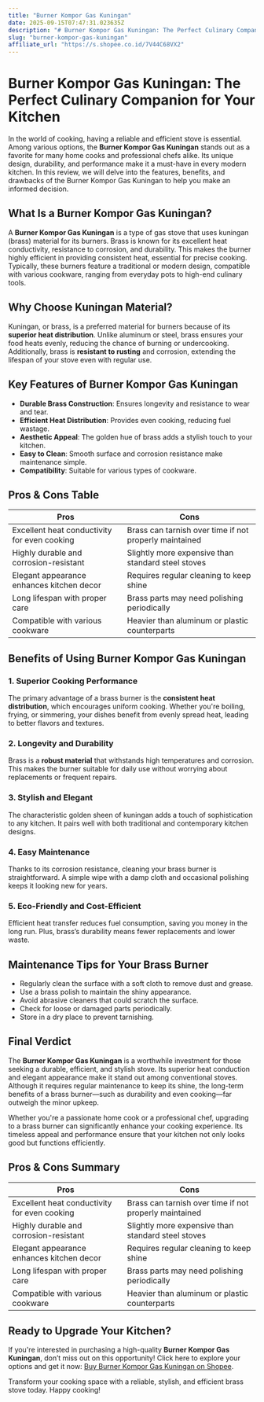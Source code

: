 ```yaml
---
title: "Burner Kompor Gas Kuningan"
date: 2025-09-15T07:47:31.023635Z
description: "# Burner Kompor Gas Kuningan: The Perfect Culinary Companion for Your Kitchen..."
slug: "burner-kompor-gas-kuningan"
affiliate_url: "https://s.shopee.co.id/7V44C68VX2"
---
```

# Burner Kompor Gas Kuningan: The Perfect Culinary Companion for Your Kitchen

In the world of cooking, having a reliable and efficient stove is essential. Among various options, the **Burner Kompor Gas Kuningan** stands out as a favorite for many home cooks and professional chefs alike. Its unique design, durability, and performance make it a must-have in every modern kitchen. In this review, we will delve into the features, benefits, and drawbacks of the Burner Kompor Gas Kuningan to help you make an informed decision.

## What Is a Burner Kompor Gas Kuningan?

A **Burner Kompor Gas Kuningan** is a type of gas stove that uses kuningan (brass) material for its burners. Brass is known for its excellent heat conductivity, resistance to corrosion, and durability. This makes the burner highly efficient in providing consistent heat, essential for precise cooking. Typically, these burners feature a traditional or modern design, compatible with various cookware, ranging from everyday pots to high-end culinary tools.

## Why Choose Kuningan Material?

Kuningan, or brass, is a preferred material for burners because of its **superior heat distribution**. Unlike aluminum or steel, brass ensures your food heats evenly, reducing the chance of burning or undercooking. Additionally, brass is **resistant to rusting** and corrosion, extending the lifespan of your stove even with regular use.

## Key Features of Burner Kompor Gas Kuningan

- **Durable Brass Construction**: Ensures longevity and resistance to wear and tear.
- **Efficient Heat Distribution**: Provides even cooking, reducing fuel wastage.
- **Aesthetic Appeal**: The golden hue of brass adds a stylish touch to your kitchen.
- **Easy to Clean**: Smooth surface and corrosion resistance make maintenance simple.
- **Compatibility**: Suitable for various types of cookware.

## Pros & Cons Table

| Pros                                                 | Cons                                                   |
|------------------------------------------------------|--------------------------------------------------------|
| Excellent heat conductivity for even cooking     | Brass can tarnish over time if not properly maintained|
| Highly durable and corrosion-resistant          | Slightly more expensive than standard steel stoves   |
| Elegant appearance enhances kitchen decor      | Requires regular cleaning to keep shine             |
| Long lifespan with proper care                   | Brass parts may need polishing periodically        |
| Compatible with various cookware                | Heavier than aluminum or plastic counterparts     |

## Benefits of Using Burner Kompor Gas Kuningan

### 1. Superior Cooking Performance
The primary advantage of a brass burner is the **consistent heat distribution**, which encourages uniform cooking. Whether you're boiling, frying, or simmering, your dishes benefit from evenly spread heat, leading to better flavors and textures.

### 2. Longevity and Durability
Brass is a **robust material** that withstands high temperatures and corrosion. This makes the burner suitable for daily use without worrying about replacements or frequent repairs.

### 3. Stylish and Elegant
The characteristic golden sheen of kuningan adds a touch of sophistication to any kitchen. It pairs well with both traditional and contemporary kitchen designs.

### 4. Easy Maintenance
Thanks to its corrosion resistance, cleaning your brass burner is straightforward. A simple wipe with a damp cloth and occasional polishing keeps it looking new for years.

### 5. Eco-Friendly and Cost-Efficient
Efficient heat transfer reduces fuel consumption, saving you money in the long run. Plus, brass’s durability means fewer replacements and lower waste.

## Maintenance Tips for Your Brass Burner

- Regularly clean the surface with a soft cloth to remove dust and grease.
- Use a brass polish to maintain the shiny appearance.
- Avoid abrasive cleaners that could scratch the surface.
- Check for loose or damaged parts periodically.
- Store in a dry place to prevent tarnishing.

## Final Verdict

The **Burner Kompor Gas Kuningan** is a worthwhile investment for those seeking a durable, efficient, and stylish stove. Its superior heat conduction and elegant appearance make it stand out among conventional stoves. Although it requires regular maintenance to keep its shine, the long-term benefits of a brass burner—such as durability and even cooking—far outweigh the minor upkeep.

Whether you're a passionate home cook or a professional chef, upgrading to a brass burner can significantly enhance your cooking experience. Its timeless appeal and performance ensure that your kitchen not only looks good but functions efficiently.

## Pros & Cons Summary

| Pros                                                 | Cons                                                   |
|------------------------------------------------------|--------------------------------------------------------|
| Excellent heat conductivity for even cooking     | Brass can tarnish over time if not properly maintained|
| Highly durable and corrosion-resistant          | Slightly more expensive than standard steel stoves   |
| Elegant appearance enhances kitchen decor      | Requires regular cleaning to keep shine             |
| Long lifespan with proper care                   | Brass parts may need polishing periodically        |
| Compatible with various cookware                | Heavier than aluminum or plastic counterparts     |

## Ready to Upgrade Your Kitchen?

If you're interested in purchasing a high-quality **Burner Kompor Gas Kuningan**, don’t miss out on this opportunity! Click here to explore your options and get it now: [Buy Burner Kompor Gas Kuningan on Shopee](https://s.shopee.co.id/7V44C68VX2).

Transform your cooking space with a reliable, stylish, and efficient brass stove today. Happy cooking!